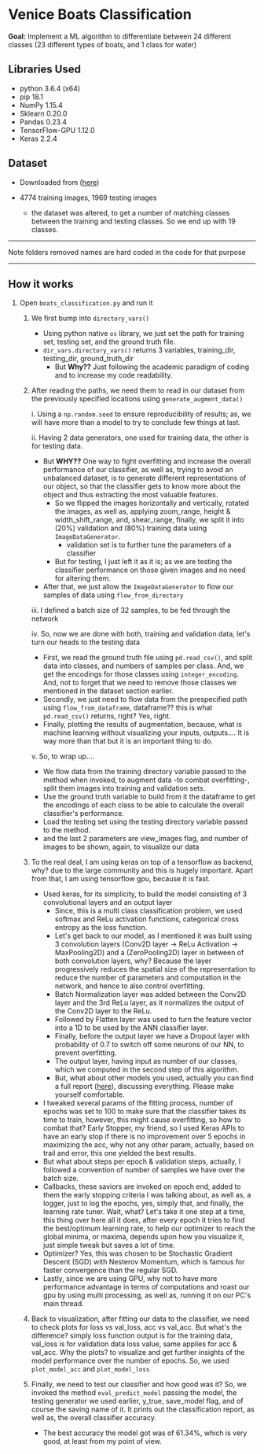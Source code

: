 # Venice Boats Classification

**Goal:** Implement a ML algorithm to differentiate between 24 different classes (23 different types of boats, and 1 class for water)

## Libraries Used

- python 3.6.4 (x64)
- pip 18.1
- NumPy 1.15.4
- Sklearn 0.20.0
- Pandas 0.23.4
- TensorFlow-GPU 1.12.0
- Keras 2.2.4

## Dataset

- Downloaded from ([here](http://www.diag.uniroma1.it/~labrococo/MAR/classification.htm))
- 4774 training images, 1969 testing images

  - the dataset was altered, to get a number of matching classes between the training and testing classes. So we end up with 19 classes. &nbsp;

---

Note folders removed names are hard coded in the code for that purpose

---

## How it works

1. Open `boats_classification.py` and run it

   1. We first bump into `directory_vars()`

      - Using python native `os` library, we just set the path for training set, testing set, and the ground truth file.
      - `dir_vars.directory_vars()` returns 3 variables, training_dir, testing_dir, ground_truth_dir
        - But **Why??** Just following the academic paradigm of coding and to increase my code readability.

   2. After reading the paths, we need them to read in our dataset from the previously specified locations using `generate_augment_data()`

      i. Using a `np.random.seed` to ensure reproducibility of results; as, we will have more than a model to try to conclude few things at last.

      ii. Having 2 data generators, one used for training data, the other is for testing data.

      - But **WHY??** One way to fight overfitting and increase the overall performance of our classifier, as well as, trying to avoid an unbalanced dataset, is to generate different representations of our object, so that the classifier gets to know more about the object and thus extracting the most valuable features.
        - So we flipped the images horizontally and vertically, rotated the images, as well as, applying zoom_range, height & width_shift_range, and, shear_range, finally, we split it into (20%) validation and (80%) training data using `ImageDataGenerator`.
          - validation set is to further tune the parameters of a classifier
        - But for testing, I just left it as it is; as we are testing the classifier performance on those given images and no need for altering them.
      - After that, we just allow the `ImageDataGenerator` to flow our samples of data using `flow_from_directory`

      iii. I defined a batch size of 32 samples, to be fed through the network

      iv. So, now we are done with both, training and validation data, let's turn our heads to the testing data

      - First, we read the ground truth file using `pd.read_csv()`, and split data into classes, and numbers of samples per class. And, we get the encodings for those classes using `integer_encoding`. And, not to forget that we need to remove those classes we mentioned in the dataset section earlier.
      - Secondly, we just need to flow data from the prespecified path using `flow_from_dataframe`, dataframe?? this is what `pd.read_csv()` returns, right? Yes, right.
      - Finally, plotting the results of augmentation, because, what is machine learning without visualizing your inputs, outputs.... It is way more than that but it is an important thing to do.

      v. So, to wrap up....

      - We flow data from the training directory variable passed to the method when invoked, to augment data -to combat overfitting-, split them images into training and validation sets.
      - Use the ground truth variable to build from it the dataframe to get the encodings of each class to be able to calculate the overall classifier's performance.
      - Load the testing set using the testing directory variable passed to the method.
      - and the last 2 parameters are view_images flag, and number of images to be shown, again, to visualize our data

   3. To the real deal, I am using keras on top of a tensorflow as backend, why? due to the large community and this is hugely important. Apart from that, I am using tensorflow gpu, because it is fast.

      - Used keras, for its simplicity, to build the model consisting of 3 convolutional layers and an output layer
        - Since, this is a multi class classification problem, we used softmax and ReLu activation functions, categorical cross entropy as the loss function.
        - Let's get back to our model, as I mentioned it was built using 3 convolution layers (Conv2D layer -> ReLu Activation -> MaxPooling2D) and a (ZeroPooling2D) layer in between of both convolution layers, why? Because the layer progressively reduces the spatial size of the representation to reduce the number of parameters and computation in the network, and hence to also control overfitting.
        - Batch Normalization layer was added between the Conv2D layer and the 3rd ReLu layer, as it normalizes the output of the Conv2D layer to the ReLu.
        - Followed by Flatten layer was used to turn the feature vector into a 1D to be used by the ANN classifier layer.
        - Finally, before the output layer we have a Dropout layer with probability of 0.7 to switch off some neurons of our NN, to prevent overfitting.
        - The output layer, having input as number of our classes, which we computed in the second step of this algorithm.
        - But, what about other models you used, actually you can find a full report ([here](Report.pdf)), discussing everything. Please make yourself comfortable.
      - I tweaked several params of the fitting process, number of epochs was set to 100 to make sure that the classifier takes its time to train, however, this might cause overfitting, so how to combat that? Early Stopper, my friend, so I used Keras APIs to have an early stop if there is no improvement over 5 epochs in maximizing the acc, why not any other param, actually, based on trail and error, this one yielded the best results.
      - But what about steps per epoch & validation steps, actually, I followed a convention of number of samples we have over the batch size.
      - Callbacks, these saviors are invoked on epoch end, added to them the early stopping criteria I was talking about, as well as, a logger, just to log the epochs, yes, simply that, and finally, the learning rate tuner. Wait, what? Let's take it one step at a time, this thing over here all it does, after every epoch it tries to find the best/optimum learning rate, to help our optimizer to reach the global minima, or maxima, depends upon how you visualize it, just simple tweak but saves a lot of time.
      - Optimizer? Yes, this was chosen to be Stochastic Gradient Descent (SGD) with Nesterov Momentum, which is famous for faster convergence than the regular SGD.
      - Lastly, since we are using GPU, why not to have more performance advantage in terms of computations and roast our gpu by using multi processing, as well as, running it on our PC's main thread.

   4. Back to visualization, after fitting our data to the classifier, we need to check plots for loss vs val_loss, acc vs val_acc. But what's the difference? simply loss function output is for the training data, val_loss is for validation data loss value, same applies for acc & val_acc. Why the plots? to visualize and get further insights of the model performance over the number of epochs. So, we used `plot_model_acc` and `plot_model_loss`

   5. Finally, we need to test our classifier and how good was it? So, we invoked the method `eval_predict_model` passing the model, the testing generator we used earlier, y_true, save_model flag, and of course the saving name of it. It prints out the classification report, as well as, the overall classifier accuracy.
      - The best accuracy the model got was of 61.34%, which is very good, at least from my point of view.
